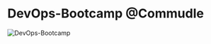# DevOps-Bootcamp @Commudle

![DevOps-Bootcamp](https://socialify.git.ci/codewdhruv/devops-bootcamp/image?description=1&font=Inter&language=1&name=1&owner=1&pattern=Charlie%20Brown&theme=Dark)

